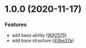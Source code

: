 # 1.0.0 (2020-11-17)

### Features

- add base ability ([90f2575](https://github.com/mingtianyihou33/taro-sockjs-client/commit/90f25752be94b12f761ea9ef6f9d242b1e103b37))
- add base structure ([43be37a](https://github.com/mingtianyihou33/taro-sockjs-client/commit/43be37ad207d4831e98cb8367157107f076be46d))
